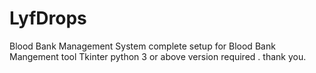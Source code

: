 # LyfDrops
Blood Bank Management System 
complete setup for Blood Bank Mangement tool
Tkinter 
python 3 or above version required .
thank you.
